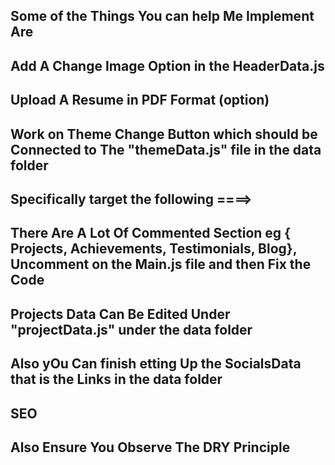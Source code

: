 ## Some of the Things You can help Me Implement Are

## Add A Change Image Option in the HeaderData.js

## Upload A Resume in PDF Format (option)

## Work on Theme Change Button which should be Connected to The "themeData.js" file in the data folder

## Specifically target the following ====>

<!-- export const themeData = { -->
  <!-- theme: orangeThemeDark, -->
<!-- }; -->

## There Are A Lot Of Commented Section eg { Projects, Achievements, Testimonials, Blog}, Uncomment on the Main.js file and then Fix the Code

## Projects Data Can Be Edited Under "projectData.js" under the data folder

## Also yOu Can finish etting Up the SocialsData that is the Links in the data folder

## SEO

## Also Ensure You Observe The DRY Principle
